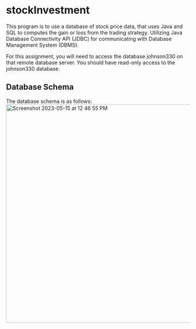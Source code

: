 # stockInvestment

This program is to use a database of stock price data, that uses Java and SQL to computes the 
gain or loss from the trading strategy. Utilizing Java Database Connectivity API (JDBC) for 
communicating with Database Management System (DBMS).

For this assignment, you will need to access the database johnson330 on that remote database server. You should have read-only access to the johnson330 database.

## Database Schema
The database schema is as follows:
<img width="598" alt="Screenshot 2023-05-15 at 12 46 55 PM" src="https://github.com/phambrya/stockInvestment/assets/95014938/2fb34123-5eac-4dcf-b8f5-702de64c2dd9">
